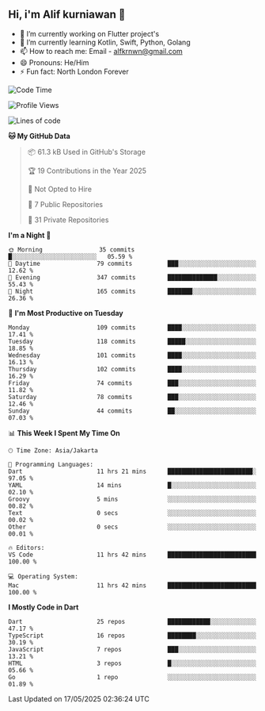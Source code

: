 ## Hi, i'm Alif kurniawan 👋

- 🔭 I’m currently working on Flutter project's
- 🌱 I’m currently learning Kotlin, Swift, Python, Golang
- 📫 How to reach me: Email - alfkrnwn@gmail.com
- 😄 Pronouns: He/Him
- ⚡ Fun fact: North London Forever

<!--START_SECTION:waka-->
![Code Time](http://img.shields.io/badge/Code%20Time-25%20hrs%201%20min-blue)

![Profile Views](http://img.shields.io/badge/Profile%20Views-134-blue)

![Lines of code](https://img.shields.io/badge/From%20Hello%20World%20I%27ve%20Written-683.2%20thousand%20lines%20of%20code-blue)

**🐱 My GitHub Data** 

> 📦 61.3 kB Used in GitHub's Storage 
 > 
> 🏆 19 Contributions in the Year 2025
 > 
> 🚫 Not Opted to Hire
 > 
> 📜 7 Public Repositories 
 > 
> 🔑 31 Private Repositories 
 > 
**I'm a Night 🦉** 

```text
🌞 Morning                35 commits          █░░░░░░░░░░░░░░░░░░░░░░░░   05.59 % 
🌆 Daytime                79 commits          ███░░░░░░░░░░░░░░░░░░░░░░   12.62 % 
🌃 Evening                347 commits         ██████████████░░░░░░░░░░░   55.43 % 
🌙 Night                  165 commits         ███████░░░░░░░░░░░░░░░░░░   26.36 % 
```
📅 **I'm Most Productive on Tuesday** 

```text
Monday                   109 commits         ████░░░░░░░░░░░░░░░░░░░░░   17.41 % 
Tuesday                  118 commits         █████░░░░░░░░░░░░░░░░░░░░   18.85 % 
Wednesday                101 commits         ████░░░░░░░░░░░░░░░░░░░░░   16.13 % 
Thursday                 102 commits         ████░░░░░░░░░░░░░░░░░░░░░   16.29 % 
Friday                   74 commits          ███░░░░░░░░░░░░░░░░░░░░░░   11.82 % 
Saturday                 78 commits          ███░░░░░░░░░░░░░░░░░░░░░░   12.46 % 
Sunday                   44 commits          ██░░░░░░░░░░░░░░░░░░░░░░░   07.03 % 
```


📊 **This Week I Spent My Time On** 

```text
🕑︎ Time Zone: Asia/Jakarta

💬 Programming Languages: 
Dart                     11 hrs 21 mins      ████████████████████████░   97.05 % 
YAML                     14 mins             █░░░░░░░░░░░░░░░░░░░░░░░░   02.10 % 
Groovy                   5 mins              ░░░░░░░░░░░░░░░░░░░░░░░░░   00.82 % 
Text                     0 secs              ░░░░░░░░░░░░░░░░░░░░░░░░░   00.02 % 
Other                    0 secs              ░░░░░░░░░░░░░░░░░░░░░░░░░   00.01 % 

🔥 Editors: 
VS Code                  11 hrs 42 mins      █████████████████████████   100.00 % 

💻 Operating System: 
Mac                      11 hrs 42 mins      █████████████████████████   100.00 % 
```

**I Mostly Code in Dart** 

```text
Dart                     25 repos            ████████████░░░░░░░░░░░░░   47.17 % 
TypeScript               16 repos            ████████░░░░░░░░░░░░░░░░░   30.19 % 
JavaScript               7 repos             ███░░░░░░░░░░░░░░░░░░░░░░   13.21 % 
HTML                     3 repos             █░░░░░░░░░░░░░░░░░░░░░░░░   05.66 % 
Go                       1 repo              ░░░░░░░░░░░░░░░░░░░░░░░░░   01.89 % 
```




 Last Updated on 17/05/2025 02:36:24 UTC
<!--END_SECTION:waka-->
